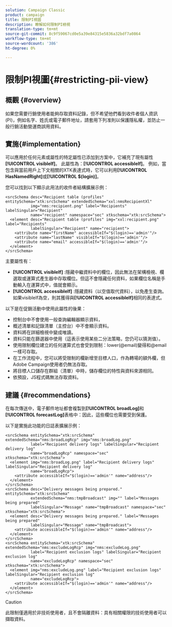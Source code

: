 ```yaml
---
solution: Campaign Classic
product: campaign
title: 限制PI視圖
description: 瞭解如何限制PI檢視
translation-type: tm+mt
source-git-commit: 8c9f59067cd0e5a39e84315e5836a32bdf7a0864
workflow-type: tm+mt
source-wordcount: '386'
ht-degree: 0%

---
```


# 限制PI視圖{#restricting-pii-view}

## 概觀 {#overview}

如果您需要行銷使用者能夠存取資料記錄，但不希望他們看到收件者個人資訊(PI)，例如名字、姓氏或電子郵件地址，請套用下列准則以保護隱私權，並防止一般行銷活動營運商誤用資料。

## 實施{#implementation}

可以應用於任何元素或屬性的特定屬性已添加到方案中，它補充了現有屬性&#x200B;**[!UICONTROL visibleIf]**。 此屬性為：**[!UICONTROL accessibleIf]**。 例如，當包含與當前用戶上下文相關的XTK表達式時，它可以利用&#x200B;**[!UICONTROL HasNamedRight]**&#x200B;或&#x200B;**[!UICONTROL $(login)]**。

您可以找到以下顯示此用法的收件者結構擴展示例：

```
<srcSchema desc="Recipient table (profiles" entitySchema="xtk:srcSchema" extendedSchema="xxl:nmsRecipientXl"
           img="nms:recipient.png" label="Recipients" labelSingular="Recipient"
           name="recipient" namespace="sec" xtkschema="xtk:srcSchema">
  <element desc="Recipient table (profiles" img="xxl:recipient.png" label="Recipients"
           labelSingular="Recipient" name="recipient">
    <attribute name="firstName" accessibleIf="$(login)=='admin'"/>
    <attribute name="lastName" visibleIf="$(login)=='admin'"/>
    <attribute name="email" accessibleIf="$(login)=='admin'"/>
  </element>
</srcSchema>
```

主要屬性有：

* **[!UICONTROL visibleIf]** :隱藏中繼資料中的欄位，因此無法在架構檢視、欄選取或運算式產生器中存取欄位。但這不會隱藏任何資料，如果欄位名稱是手動輸入在運算式中，值就會顯示。
* **[!UICONTROL accessibleIf]** :隱藏資料（以空值取代資料），以免產生查詢。如果visibleIf為空，則其獲得與&#x200B;**[!UICONTROL accessibleIf]**&#x200B;相同的表達式。

以下是在促銷活動中使用此屬性的後果：

* 控制台中不會使用一般查詢編輯器顯示資料，
* 概述清單和記錄清單（主控台）中不會顯示資料。
* 資料將在詳細檢視中變成唯讀。
* 資料只能在篩選器中使用（這表示使用某些二分法策略，您仍可以猜測值）。
* 使用限制欄位建立的任何運算式也會受到限制：lower(@email)變得和@email一樣可存取。
* 在工作流程中，您可以將受限制的欄新增至目標人口，作為轉場的額外欄，但Adobe Campaign使用者仍無法存取。
* 將目標人口儲存在群組（清單）中時，儲存欄位的特性與資料來源相同。
* 依預設，JS程式碼無法存取資料。

## 建議 {#recommendations}

在每次傳送中，電子郵件地址都會複製到&#x200B;**[!UICONTROL broadLog]**&#x200B;和&#x200B;**[!UICONTROL forecastLog]**&#x200B;表格中：因此，這些欄位也需要受到保護。

以下是實施此功能的日誌表擴展示例：

```
<srcSchema entitySchema="xtk:srcSchema" extendedSchema="nms:broadLogRcp" img="nms:broadLog.png"
           label="Recipient delivery logs" labelSingular="Recipient delivery log"
           name="broadLogRcp" namespace="sec" xtkschema="xtk:srcSchema">
  <element img="nms:broadLog.png" label="Recipient delivery logs" labelSingular="Recipient delivery log"
           name="broadLogRcp">
    <attribute accessibleIf="$(login)=='admin'" name="address"/>
  </element>
</srcSchema>
<srcSchema desc="Delivery messages being prepared." entitySchema="xtk:srcSchema"
           extendedSchema="nms:tmpBroadcast" img="" label="Messages being prepared"
           labelSingular="Message" name="tmpBroadcast" namespace="sec" xtkschema="xtk:srcSchema">
  <element desc="Delivery messages being prepared." label="Messages being prepared"
           labelSingular="Message" name="tmpBroadcast">
    <attribute accessibleIf="$(login)=='admin'" name="address"/>
  </element>
</srcSchema>
<srcSchema entitySchema="xtk:srcSchema" extendedSchema="nms:excludeLogRcp" img="nms:excludeLog.png"
           label="Recipient exclusion logs" labelSingular="Recipient exclusion log"
           name="excludeLogRcp" namespace="sec" xtkschema="xtk:srcSchema">
  <element img="nms:excludeLog.png" label="Recipient exclusion logs" labelSingular="Recipient exclusion log"
           name="excludeLogRcp">
    <attribute accessibleIf="$(login)=='admin'" name="address"/>
  </element>
</srcSchema>
```

>[!CAUTION]
>
>此限制僅適用於非技術使用者，且不會隔離資料：具有相關權限的技術使用者可以擷取資料。
